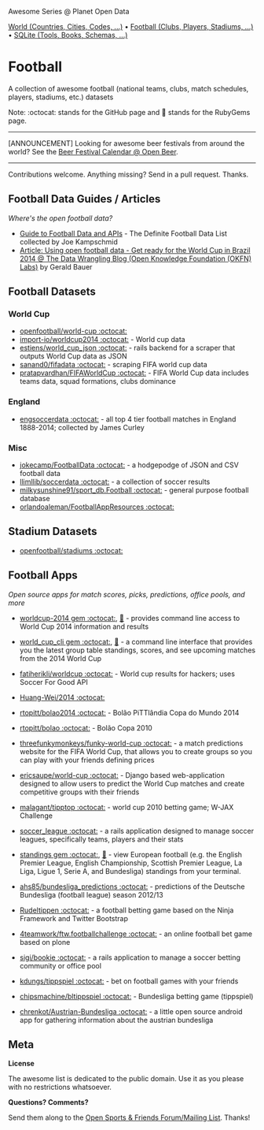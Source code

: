 Awesome Series @ Planet Open Data

[World (Countries, Cities, Codes, ...)](https://github.com/planetopendata/awesome-world) • 
[Football (Clubs, Players, Stadiums, ...)](https://github.com/planetopendata/awesome-football) •
[SQLite (Tools, Books, Schemas, ...)](https://github.com/planetopendata/awesome-sqlite)


# Football

A collection of awesome football (national teams, clubs, match schedules, players, stadiums, etc.) datasets

Note: :octocat: stands for the GitHub page and :gem: stands for the RubyGems page.

---

[ANNOUNCEMENT] Looking for awesome beer festivals from around the world? See the [Beer Festival Calendar @ Open Beer](https://github.com/openbeer/calendar). 

---

Contributions welcome. Anything missing? Send in a pull request. Thanks.

## Football Data Guides / Articles

_Where's the open football data?_

- [Guide to Football Data and APIs](http://www.jokecamp.com/blog/guide-to-football-and-soccer-data-and-apis/) - The Definite Football Data List collected by Joe Kampschmid  
- [Article: Using open football data - Get ready for the World Cup in Brazil 2014 @ The Data Wrangling Blog (Open Knowledge Foundation (OKFN) Labs)](http://okfnlabs.org/blog/2014/05/06/open-data-world-cup.html) by Gerald Bauer

## Football Datasets

### World Cup

- [openfootball/world-cup :octocat:](https://github.com/openfootball/world-cup)
- [import-io/worldcup2014 :octocat:](https://github.com/import-io/worldcup2014) - World cup data
- [estiens/world_cup_json :octocat:](https://github.com/estiens/world_cup_json) - rails backend for a scraper that outputs World Cup data as JSON
- [sanand0/fifadata :octocat:](https://github.com/sanand0/fifadata) - scraping FIFA world cup data
- [pratapvardhan/FIFAWorldCup :octocat:](https://github.com/pratapvardhan/FIFAWorldCup) - FIFA World Cup data includes teams data, squad formations, clubs dominance


### England

- [engsoccerdata :octocat:](https://github.com/jalapic/engsoccerdata) - all top 4 tier football matches in England 1888-2014; collected by James Curley


### Misc

- [jokecamp/FootballData :octocat:](https://github.com/jokecamp/FootballData) - a hodgepodge of JSON and CSV football data
- [llimllib/soccerdata :octocat:](https://github.com/llimllib/soccerdata) - a collection of soccer results
- [milkysunshine91/sport_db.Football :octocat:](https://github.com/milkysunshine91/sport_db.Football) - general purpose football database
- [orlandoaleman/FootballAppResources :octocat:](https://github.com/orlandoaleman/FootballAppResources)
 

## Stadium Datasets

- [openfootball/stadiums :octocat:](https://github.com/openfootball/stadiums)


## Football Apps

_Open source apps for match scores, picks, predictions, office pools, and more_

- [worldcup-2014 gem :octocat:](https://github.com/hpoydar/worldcup-2014), [:gem:](https://rubygems.org/gems/worldcup-2014) - provides command line access to World Cup 2014 information and results
- [world_cup_cli gem :octocat:](https://github.com/jameswilliamiii/world_cup_cli), [:gem:](https://rubygems.org/gems/world_cup_cli) - a command line interface that provides you the latest group table standings, scores, and see upcoming matches from the 2014 World Cup

- [fatiherikli/worldcup :octocat:](https://github.com/fatiherikli/worldcup) - World cup results for hackers; uses Soccer For Good API
- [Huang-Wei/2014 :octocat:](https://github.com/Huang-Wei/2014) 
- [rtopitt/bolao2014 :octocat:](https://github.com/rtopitt/bolao2014) - Bolão PiTTlândia Copa do Mundo 2014
- [rtopitt/bolao :octocat:](https://github.com/rtopitt/bolao) - Bolão Copa 2010
- [threefunkymonkeys/funky-world-cup :octocat:](https://github.com/threefunkymonkeys/funky-world-cup) - a match predictions website for the FIFA World Cup, that allows you to create groups so you can play with your friends defining prices
- [ericsaupe/world-cup :octocat:](https://github.com/ericsaupe/world-cup) - Django based web-application designed to allow users to predict the World Cup matches and create competitive groups with their friends
- [malagant/tipptop :octocat:](https://github.com/malagant/tipptop) -  world cup 2010 betting game; W-JAX Challenge

- [soccer_league :octocat:](https://github.com/mrjabba/soccer_league) - a rails application designed to manage soccer leagues, specifically teams, players and their stats
- [standings gem :octocat:](https://github.com/scottluptowski/standings), [:gem:](https://rubygems.org/gems/standings) - view European football (e.g. the English Premier League, English Championship, Scottish Premier League, La Liga, Ligue 1, Serie A, and Bundesliga) standings from your terminal.
- [ahs85/bundesliga_predictions :octocat:](https://github.com/ahs85/bundesliga_predictions) - predictions of the Deutsche Bundesliga (football league) season 2012/13
 

- [Rudeltippen :octocat:](https://github.com/svenkubiak/Rudeltippen) - a football betting game based on the Ninja Framework and Twitter Bootstrap
- [4teamwork/ftw.footballchallenge :octocat:](https://github.com/4teamwork/ftw.footballchallenge) - an online football bet game based on plone
- [sigi/bookie :octocat:](https://github.com/sigi/bookie) - a rails application to manage a soccer betting community or office pool
- [kdungs/tippspiel :octocat:](https://github.com/kdungs/tippspiel) - bet on football games with your friends
- [chipsmachine/bltippspiel :octocat:](https://github.com/chipsmachine/bltippspiel) - Bundesliga betting game (tippspiel)
- [chrenkot/Austrian-Bundesliga :octocat:](https://github.com/chrenkot/Austrian-Bundesliga) - a little open source android app for gathering information about the austrian bundesliga


## Meta

**License**

The awesome list is dedicated to the public domain. Use it as you please with no restrictions whatsoever.

**Questions? Comments?**

Send them along to the [Open Sports & Friends Forum/Mailing List](http://groups.google.com/group/opensport). 
Thanks!
